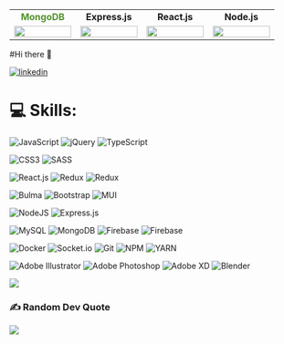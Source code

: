 <table width="100%" align="center">
    <tbody>
        <tr valign="top">
            <td width="100px" align="center">
                <span><strong style="color: #51942b">MongoDB</strong></span><br>
            </td>
            <td width="100px" align="center">
                <span><strong>Express.js</strong></span><br>
            </td>
            <td width="100px" align="center">
                <span><strong>React.js</strong></span><br>
            </td>
            <td width="100px" align="center">
                <span><strong>Node.js</strong></span><br>
            </td>
        </tr>
        <tr valign="top">
            <td width="100px" align="center">
                <img height="100%" src="https://skillicons.dev/icons?i=mongodb">
            </td>
            <td width="100px" align="center">
                <img height="100%" src="https://skillicons.dev/icons?i=express">
            </td>
            <td width="100px" align="center">
                <img height="100%" src="https://skillicons.dev/icons?i=react">
            </td>
            <td width="100px" align="center">
                <img height="100%" src="https://skillicons.dev/icons?i=nodejs">
            </td>
        </tr>
    </tbody>
</table>

#Hi there 👋

<!-- ## 🔗 Links
[![portfolio](https://img.shields.io/badge/my_portfolio-000?style=for-the-badge&logo=ko-fi&logoColor=white)](https://katherinempeterson.com/)
[![twitter](https://img.shields.io/badge/twitter-1DA1F2?style=for-the-badge&logo=twitter&logoColor=white)](https://twitter.com/)
-->
[![linkedin](https://img.shields.io/badge/linkedin-0A66C2?style=for-the-badge&logo=linkedin&logoColor=white)](https://www.linkedin.com/in/gregorisbachtsevanos)

<!-- # 💫 About Me: -->
<!--🔭 I’m currently working on<br>👯 I’m looking to collaborate on<br>🤝 I’m looking for help with<br>🌱 I’m currently learning<br>💬 Ask me about<br>⚡ Fun fact
-->

# 💻 Skills:
![JavaScript](https://img.shields.io/badge/javascript-%23323330.svg?style=for-the-badge&logo=javascript&logoColor=%23F7DF1E)
![jQuery](https://img.shields.io/badge/jquery-%230769AD.svg?style=for-the-badge&logo=jquery&logoColor=white)
![TypeScript](https://img.shields.io/badge/typescript-%23007ACC.svg?style=for-the-badge&logo=typescript&logoColor=white)

![CSS3](https://img.shields.io/badge/css3-%231572B6.svg?style=for-the-badge&logo=css3&logoColor=white)
![SASS](https://img.shields.io/badge/SASS-hotpink.svg?style=for-the-badge&logo=SASS&logoColor=white)

![React.js](https://img.shields.io/badge/reactjs-%2335495e.svg?style=for-the-badge&logo=react)
![Redux](https://img.shields.io/badge/redux-7348B6.svg?style=for-the-badge&logo=redux)
![Redux](https://img.shields.io/badge/nextjs-272727.svg?style=for-the-badge&logo=next.js)

![Bulma](https://img.shields.io/badge/bulma-%2338B2AC.svg?style=for-the-badge&logo=bulma)
![Bootstrap](https://img.shields.io/badge/Bootstrap-7852B2.svg?style=for-the-badge&logo=bootstrap&logoColor=white)
![MUI](https://img.shields.io/badge/material%20ui-001E3C.svg?style=for-the-badge&logo=mui)

![NodeJS](https://img.shields.io/badge/node.js-6DA55F?style=for-the-badge&logo=node.js&logoColor=black)
![Express.js](https://img.shields.io/badge/express.js-E8E8E8.svg?style=for-the-badge&logo=express&logoColor=black)

![MySQL](https://img.shields.io/badge/mysql-3D6E93.svg?style=for-the-badge&logo=mysql&logoColor=F29121)
![MongoDB](https://img.shields.io/badge/MongoDB-%234ea94b.svg?style=for-the-badge&logo=mongodb&logoColor=white)
![Firebase](https://img.shields.io/badge/firebase-2A3545.svg?style=for-the-badge&logo=firebase)
![Firebase](https://img.shields.io/badge/redis-7A0C00.svg?style=for-the-badge&logo=redis&logoColor=FFFFFF)

![Docker](https://img.shields.io/badge/Docker-2396ec.svg?style=for-the-badge&logo=docker&logoColor=white)
![Socket.io](https://img.shields.io/badge/Socket.io-black?style=for-the-badge&logo=socket.io&badgeColor=010101)
![Git](https://img.shields.io/badge/git-%23F05033.svg?style=for-the-badge&logo=git&logoColor=white)
![NPM](https://img.shields.io/badge/NPM-%23000000.svg?style=for-the-badge&logo=npm&logoColor=white)
![YARN](https://img.shields.io/badge/YARN-2188B6.svg?style=for-the-badge&logo=yarn&logoColor=white)

![Adobe Illustrator](https://img.shields.io/badge/adobeillustrator-%23FF9A00.svg?style=for-the-badge&logo=adobeillustrator&logoColor=white)
![Adobe Photoshop](https://img.shields.io/badge/adobephotoshop-%2331A8FF.svg?style=for-the-badge&logo=adobephotoshop&logoColor=white)
![Adobe XD](https://img.shields.io/badge/Adobe%20XD-470137?style=for-the-badge&logo=Adobe%20XD&logoColor=#FF61F6)
![Blender](https://img.shields.io/badge/blender-%23F5792A.svg?style=for-the-badge&logo=blender&logoColor=245482)

![](https://github-readme-stats.vercel.app/api/top-langs/?username=gregorisbachtsevanos&theme=dark&hide_border=true&include_all_commits=true&count_private=true&layout=compact)

### ✍️ Random Dev Quote
![](https://quotes-github-readme.vercel.app/api?type=horizontal&theme=radical)
